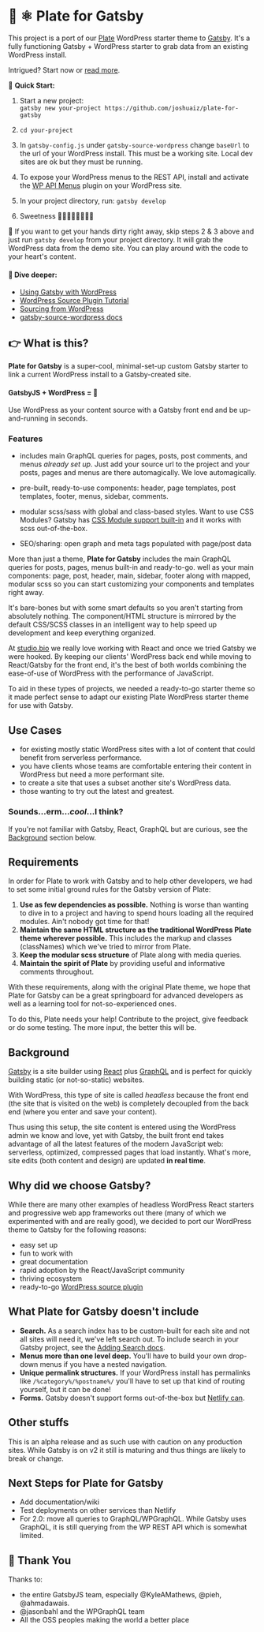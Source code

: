 #   🔘 ⚛️ Plate for Gatsby
This project is a port of our [Plate](https://github.com/joshuaiz/plate) WordPress starter theme to [Gatsby](https://gatsbyjs.org). It's a fully functioning Gatsby + WordPress starter to grab data from an existing WordPress install. 

Intrigued? Start now or <a href="#more">read more</a>.

🚀 **Quick Start:**

1. Start a new project:<br/>
`gatsby new your-project https://github.com/joshuaiz/plate-for-gatsby`

2. `cd your-project`

3. In `gatsby-config.js` under `gatsby-source-wordpress` change `baseUrl` to the url of your WordPress install. This must be a working site. Local dev sites are ok but they must be running.

4. To expose your WordPress menus to the REST API, install and activate the [WP API Menus](https://wordpress.org/plugins/wp-api-menus/) plugin on your WordPress site.

5. In your project directory, run: `gatsby develop`

6. Sweetness 🚀🚀🚀🚀🚀🚀🚀🚀

🔑 If you want to get your hands dirty right away, skip steps 2 & 3 above and just run `gatsby develop` from your project directory. It will grab the WordPress data from the demo site. You can play around with the code to your heart's content.

####  🐙 Dive deeper:
- [Using Gatsby with WordPress](https://www.gatsbyjs.com/guides/wordpress/)
- [WordPress Source Plugin Tutorial](https://www.gatsbyjs.org/docs/wordpress-source-plugin-tutorial/)
- [Sourcing from WordPress](https://www.gatsbyjs.org/docs/sourcing-from-wordpress/)
- [gatsby-source-wordpress docs](https://github.com/gatsbyjs/gatsby/tree/master/packages/gatsby-source-wordpress)

<span id="more"></span>
## 👉 What is this?

**Plate for Gatsby** is a super-cool, minimal-set-up custom Gatsby starter to link a current WordPress install to a Gatsby-created site. 

#### GatsbyJS + WordPress = 💯

Use WordPress as your content source with a Gatsby front end and be up-and-running in seconds.

### Features
- includes main GraphQL queries for pages, posts, post comments, and menus *already set up*. Just add your source url to the project and your posts, pages and menus are there automagically. We love automagically.

- pre-built, ready-to-use components: header, page templates, post templates, footer, menus, sidebar, comments.

- modular scss/sass with global and class-based styles. Want to use CSS Modules? Gatsby has [CSS Module support built-in](https://www.gatsbyjs.org/packages/gatsby-plugin-sass/) and it works with scss out-of-the-box.

- SEO/sharing: open graph and meta tags populated with page/post data

More than just a theme, **Plate for Gatsby** includes the main GraphQL queries for posts, pages, menus built-in and ready-to-go. well as your main components: page, post, header, main, sidebar, footer  along with mapped, modular scss so you can start customizing your components and templates right away. 

It's bare-bones but with some smart defaults so you aren't starting from absolutely nothing. The component/HTML structure is mirrored by the default CSS/SCSS classes in an intelligent way to help speed up development and keep everything organized.

At [studio.bio](https://studio.bio/) we really love working with React and once we tried Gatsby we were hooked. By keeping our clients' WordPress back end while moving to React/Gatsby for the front end, it's the best of both worlds combining the ease-of-use of WordPress with the performance of JavaScript.

To aid in these types of projects, we needed a ready-to-go starter theme so it made perfect sense to adapt our existing Plate WordPress starter theme for use with Gatsby.

## Use Cases
- for existing mostly static WordPress sites with a lot of content that could benefit from serverless performance. 
- you have clients whose teams are comfortable entering their content in WordPress but need a more performant site.
- to create a site that uses a subset another site's WordPress data.
- those wanting to try out the latest and greatest.

### Sounds...erm...*cool*...I think?

If you're not familiar with Gatsby, React, GraphQL but are curious, see the <a href="#background">Background</a> section below.

## Requirements
In order for Plate to work with Gatsby and to help other developers, we had to set some initial ground rules for the Gatsby version of Plate:

1. **Use as few dependencies as possible.** Nothing is worse than wanting to dive in to a project and having to spend hours loading all the required modules. Ain't nobody got time for that!
2. **Maintain the same HTML structure as the traditional WordPress Plate theme wherever possible.** This includes the markup and classes (classNames) which we've tried to mirror from Plate.
3. **Keep the modular scss structure** of Plate along with media queries.
4. **Maintain the spirit of Plate** by providing useful and informative comments throughout.

With these requirements, along with the original Plate theme, we hope that Plate for Gatsby can be a great springboard for advanced developers as well as a learning tool for not-so-experienced ones.

To do this, Plate needs your help! Contribute to the project, give feedback or do some testing. The more input, the better this will be.

<span id="background"></span>
## Background
[Gatsby](https://gatsbyjs.org) is a site builder using [React](https://reactjs.org) plus [GraphQL](https://graphql.org) and is perfect for quickly building static (or not-so-static) websites. 

With WordPress, this type of site is called *headless* because the front end (the site that is visited on the web) is completely decoupled from the back end (where you enter and save your content).

Thus using this setup, the site content is entered using the WordPress admin we know and love, yet with Gatsby, the built front end takes advantage of all the latest features of the modern JavaScript web: serverless, optimized, compressed pages that load instantly. What's more, site edits (both content and design) are updated __in real time__. 

## Why did we choose Gatsby? 
While there are many other examples of headless WordPress React starters and progressive web app frameworks out there (many of which we experimented with and are really good), we decided to port our WordPress theme to Gatsby for the following reasons:

- easy set up
- fun to work with
- great documentation
- rapid adoption by the React/JavaScript community
- thriving ecosystem
- ready-to-go [WordPress source plugin](https://www.gatsbyjs.org/packages/gatsby-source-wordpress/)

## What Plate for Gatsby doesn't include
- **Search.** As a search index has to be custom-built for each site and not all sites will need it, we've left search out. To include search in your Gatsby project, see the [Adding Search docs](https://www.gatsbyjs.org/docs/adding-search/).
- **Menus more than one level deep.** You'll have to build your own drop-down menus if you have a nested navigation.
- **Unique permalink structures.** If your WordPress install has permalinks like `/%category%/%postname%/` you'll have to set up that kind of routing yourself, but it can be done!
- **Forms.** Gatsby doesn't support forms out-of-the-box but [Netlify can](https://codebushi.com/form-handling-gatsby-netlify/).

## Other stuffs
This is an alpha release and as such use with caution on any production sites. While Gatsby is on v2 it still is maturing and thus things are likely to break or change.

## Next Steps for Plate for Gatsby
- Add documentation/wiki
- Test deployments on other services than Netlify
- For 2.0: move all queries to GraphQL/WPGraphQL. While Gatsby uses GraphQL, it is still querying from the WP REST API which is somewhat limited.

## 🧡 Thank You
Thanks to:
- the entire GatsbyJS team, especially @KyleAMathews, @pieh, @ahmadawais.
- @jasonbahl and the WPGraphQL team
- All the OSS peoples making the world a better place

